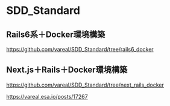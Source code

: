 # SDD_Standard
## Rails6系＋Docker環境構築
https://github.com/vareal/SDD_Standard/tree/rails6_docker

## Next.js＋Rails＋Docker環境構築
https://github.com/vareal/SDD_Standard/tree/next_rails_docker

https://vareal.esa.io/posts/17267
